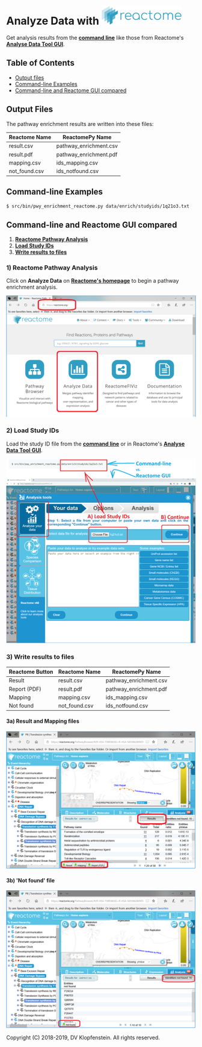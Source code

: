 # Analyze Data with <img src="images/logo_reactome.png" height="50pt">
Get analysis results
from the [**command line**](#command-line-examples)
like those from Reactome's [**Analyse Data Tool GUI**](https://reactome.org/PathwayBrowser/#TOOL=AT).

## Table of Contents
  * [Output files](#output-files)
  * [Command-line Examples](#command-line-examples)
  * [Command-line and Reactome GUI compared](#command-line-and-reactome-gui-compared)

## Output Files

The pathway enrichment results are written into these files:

| Reactome Name | ReactomePy Name
|---------------|-----------------
| result.csv    | pathway_enrichment.csv
| result.pdf    | pathway_enrichment.pdf
| mapping.csv   | ids_mapping.csv
| not_found.csv | ids_notfound.csv

## Command-line Examples
```
$ src/bin/pwy_enrichment_reactome.py data/enrich/studyids/1q21o3.txt
```

## Command-line and Reactome GUI compared

  1. [**Reactome Pathway Analysis**](#1-reactome-pathway-analysis)
  2. [**Load Study IDs**](#2-load-study-ids)
  3. [**Write results to files**](#3-write-results-to-files)

### 1) Reactome Pathway Analysis
Click on **Analyze Data** on [**Reactome's homepage**](https://reactome.org) to begin a pathway enrichment analysis.

![Reactome's Pathway Analysis](images/anal00_analyze_data.png)

### 2) Load Study IDs
Load the study ID file
from the [**command line**](#command-line-examples)
or in Reactome's [**Analyse Data Tool GUI**](https://reactome.org/PathwayBrowser/#TOOL=AT).

![Load Study IDs into Reactome](images/anal01_load_study_ids.png)

### 3) Write results to files

| Reactome Button | Reactome Name | ReactomePy Name
|-----------------|---------------|-----------------
| Result          | result.csv    | pathway_enrichment.csv
| Report (PDF)    | result.pdf    | pathway_enrichment.pdf
| Mapping         | mapping.csv   | ids_mapping.csv
| Not found       | not_found.csv | ids_notfound.csv

#### 3a) Result and Mapping files
![enrichment results](images/results_files.png)    

#### 3b) 'Not found' file
![IDs not found](images/results_notfound.png)      



Copyright (C) 2018-2019, DV Klopfenstein. All rights reserved.
